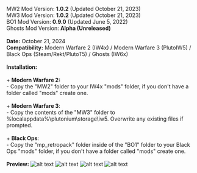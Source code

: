MW2 Mod Version: **1.0.2** (Updated October 21, 2023)
</br>MW3 Mod Version: **1.0.2** (Updated October 21, 2023)
</br>BO1 Mod Version: **0.9.0** (Updated June 5, 2022)
</br>Ghosts Mod Version: **Alpha (Unreleased)**
</br>
</br>**Date:** October 21, 2024
</br>**Compatibility:** Modern Warfare 2 (IW4x) / Modern Warfare 3 (PlutoIW5) / Black Ops (Steam/Rekt/PlutoT5) / Ghosts (IW6x)
</br>
</br>**Installation:**
</br>
</br>+ **Modern Warfare 2:**
</br>- Copy the "MW2" folder to your IW4x "mods" folder, if you don't have a folder called "mods" create one.
</br>
</br>+ **Modern Warfare 3**:
</br>- Copy the contents of the "MW3" folder to %localappdata%\plutonium\storage\iw5\. Overwrite any existing files if prompted.
</br>
</br>+ **Black Ops**:
</br>- Copy the "mp_retropack" folder inside of the "BO1" folder to your Black Ops "mods" folder, if you don't have a folder called "mods" create one.
</br>
</br>**Preview:**
![alt text](https://pbs.twimg.com/media/FpJB1xhaEAITVEp?format=jpg&name=large)
![alt text](https://pbs.twimg.com/media/FpJEBR9aMAAN4-X?format=jpg&name=large)
![alt text](https://pbs.twimg.com/media/FpJHS6BaQAAVR4G?format=jpg&name=large)
![alt text](https://pbs.twimg.com/media/FpEu_NbaYAA1GmV?format=jpg&name=large)

